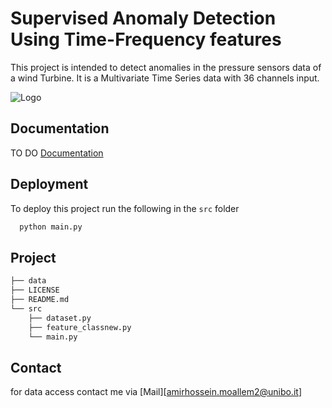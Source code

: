 
# Supervised Anomaly Detection Using Time-Frequency features 

This project is intended to detect anomalies in the pressure sensors data of a wind Turbine. It is a Multivariate Time Series data with 36 channels input. 

![Logo](https://dev-to-uploads.s3.amazonaws.com/uploads/articles/th5xamgrr6se0x5ro4g6.png)


## Documentation

TO DO 
[Documentation](https://linktodocumentation)


## Deployment

To deploy this project run the following in the ``` src ``` folder

```bash
  python main.py 
```

## Project 

```bash
├── data
├── LICENSE
├── README.md
└── src
    ├── dataset.py
    ├── feature_classnew.py
    └── main.py


```

## Contact 

for data access contact me via [Mail][amirhossein.moallem2@unibo.it]